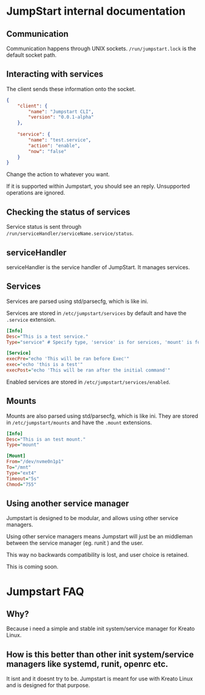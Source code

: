 # JumpStart internal documentation

## Communication
Communication happens through UNIX sockets. `/run/jumpstart.lock` is the default socket path.

## Interacting with services

The client sends these information onto the socket.

```json
{
    "client": {
        "name": "Jumpstart CLI",
        "version": "0.0.1-alpha"
    },
    
    "service": {
        "name": "test.service",
        "action": "enable",
        "now": "false"
    }    
}
```


Change the action to whatever you want.

If it is supported within Jumpstart, you should see an reply. Unsupported operations are ignored.

## Checking the status of services
Service status is sent through `/run/serviceHandler/serviceName.service/status`.

## serviceHandler
serviceHandler is the service handler of JumpStart. It manages services.

## Services
Services are parsed using std/parsecfg, which is like ini.

Services are stored in `/etc/jumpstart/services` by default and have the `.service` extension.

```ini
[Info]
Desc="This is a test service."
Type="service" # Specify type, 'service' is for services, 'mount' is for mounting

[Service]
execPre="echo 'This will be ran before Exec'"
exec="echo 'this is a test'"
execPost="echo 'This will be ran after the initial command'"
```

Enabled services are stored in `/etc/jumpstart/services/enabled`.

## Mounts
Mounts are also parsed using std/parsecfg, which is like ini.
They are stored in `/etc/jumpstart/mounts` and have the `.mount` extensions.

```ini
[Info]
Desc="This is an test mount."
Type="mount"

[Mount]
From="/dev/nvme0n1p1"
To="/mnt"
Type="ext4"
Timeout="5s"
Chmod="755"
```

## Using another service manager
Jumpstart is designed to be modular, and allows using other service managers.

Using other service managers means Jumpstart will just be an middleman between the service manager (eg. runit ) and the user.

This way no backwards compatibility is lost, and user choice is retained.

This is coming soon.

# Jumpstart FAQ

## Why?
Because i need a simple and stable init system/service manager for Kreato Linux.

## How is this better than other init system/service managers like systemd, runit, openrc etc.
It isnt and it doesnt try to be. Jumpstart is meant for use with Kreato Linux and is designed for that purpose.

